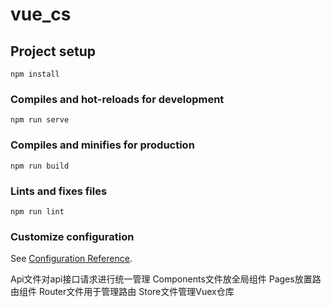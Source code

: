# vue_cs

## Project setup
```
npm install
```

### Compiles and hot-reloads for development
```
npm run serve
```

### Compiles and minifies for production
```
npm run build
```

### Lints and fixes files
```
npm run lint
```

### Customize configuration
See [Configuration Reference](https://cli.vuejs.org/config/).

Api文件对api接口请求进行统一管理
Components文件放全局组件
Pages放置路由组件
Router文件用于管理路由
Store文件管理Vuex仓库



